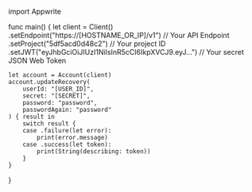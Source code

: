 import Appwrite

func main() {
let client = Client()
.setEndpoint("https://[HOSTNAME_OR_IP]/v1") // Your API Endpoint
.setProject("5df5acd0d48c2") // Your project ID
.setJWT("eyJhbGciOiJIUzI1NiIsInR5cCI6IkpXVCJ9.eyJ...") // Your secret JSON Web Token

    let account = Account(client)
    account.updateRecovery(
        userId: "[USER_ID]",
        secret: "[SECRET]",
        password: "password",
        passwordAgain: "password"
    ) { result in
        switch result {
        case .failure(let error):
            print(error.message)
        case .success(let token):
            print(String(describing: token))
        }
    }

}
